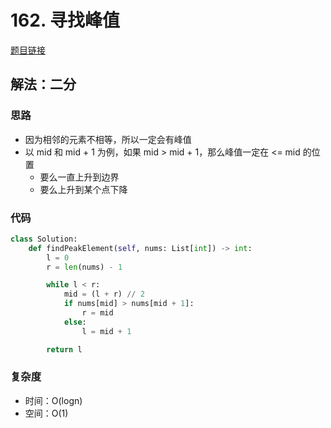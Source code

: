 # 162. 寻找峰值

[题目链接](https://leetcode.cn/problems/find-peak-element/description/)

## 解法：二分

### 思路

- 因为相邻的元素不相等，所以一定会有峰值
- 以 mid 和 mid + 1 为例，如果 mid > mid + 1，那么峰值一定在 <= mid 的位置
  - 要么一直上升到边界
  - 要么上升到某个点下降

### 代码

```py
class Solution:
    def findPeakElement(self, nums: List[int]) -> int:
        l = 0
        r = len(nums) - 1

        while l < r:
            mid = (l + r) // 2
            if nums[mid] > nums[mid + 1]:
                r = mid
            else:
                l = mid + 1

        return l
```

### 复杂度

- 时间：O(logn)
- 空间：O(1)
